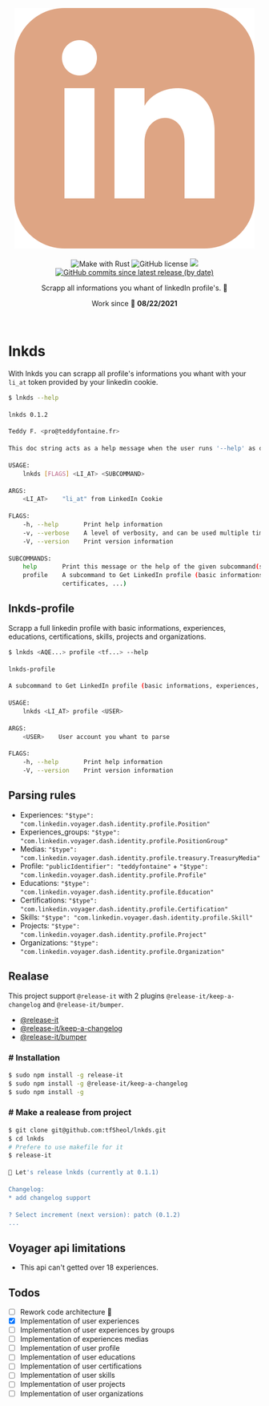<p align="center">
    <img src="./assets/logo.svg">
    <br /><br />
    <img alt="Make with Rust" src="https://img.shields.io/badge/Made%20with-Rust-orange.svg">
    <img alt="GitHub license" src="https://img.shields.io/github/license/tfsheol/lnkds">
    <a href="https://GitHub.com/tfSheol/lnkds/releases"><img src="https://img.shields.io/github/release/tfSheol/lnkds.svg"></a>
    <a href="https://github.com/tfSheol/lnkds/commits"><img alt="GitHub commits since latest release (by date)" src="https://img.shields.io/github/commits-since/tfSheol/lnkds/latest"></a>
    <p align="center">Scrapp all informations you whant of linkedIn profile's. 🚀</p>
    <p align="center">Work since 📅 <b>08/22/2021</b></p>
    <br />
</p>

# lnkds

With lnkds you can scrapp all profile's informations you whant with your `li_at` token provided by your linkedin cookie.

```bash
$ lnkds --help

lnkds 0.1.2

Teddy F. <pro@teddyfontaine.fr>

This doc string acts as a help message when the user runs '--help' as do all doc strings on fields

USAGE:
    lnkds [FLAGS] <LI_AT> <SUBCOMMAND>

ARGS:
    <LI_AT>    "li_at" from LinkedIn Cookie

FLAGS:
    -h, --help       Print help information
    -v, --verbose    A level of verbosity, and can be used multiple times
    -V, --version    Print version information

SUBCOMMANDS:
    help       Print this message or the help of the given subcommand(s)
    profile    A subcommand to Get LinkedIn profile (basic informations, experiences,
               certificates, ...)
```

## lnkds-profile

Scrapp a full linkedin profile with basic informations, experiences, educations, certifications, skills, projects and organizations.

```bash
$ lnkds <AQE...> profile <tf...> --help

lnkds-profile

A subcommand to Get LinkedIn profile (basic informations, experiences, certificates, ...)

USAGE:
    lnkds <LI_AT> profile <USER>

ARGS:
    <USER>    User account you whant to parse

FLAGS:
    -h, --help       Print help information
    -V, --version    Print version information
```

## Parsing rules

- Experiences: `"$type": "com.linkedin.voyager.dash.identity.profile.Position"`
- Experiences_groups: `"$type": "com.linkedin.voyager.dash.identity.profile.PositionGroup"`
- Medias: `"$type": "com.linkedin.voyager.dash.identity.profile.treasury.TreasuryMedia"`
- Profile: `"publicIdentifier": "teddyfontaine"` + `"$type": "com.linkedin.voyager.dash.identity.profile.Profile"`
- Educations: `"$type": "com.linkedin.voyager.dash.identity.profile.Education"`
- Certifications: `"$type": "com.linkedin.voyager.dash.identity.profile.Certification"`
- Skills: `"$type": "com.linkedin.voyager.dash.identity.profile.Skill"`
- Projects: `"$type": "com.linkedin.voyager.dash.identity.profile.Project"`
- Organizations: `"$type": "com.linkedin.voyager.dash.identity.profile.Organization"`

## Realase

This project support `@release-it` with 2 plugins `@release-it/keep-a-changelog` and `@release-it/bumper`.

- [@release-it](https://github.com/release-it/release-it)
- [@release-it/keep-a-changelog](https://github.com/release-it/keep-a-changelog)
- [@release-it/bumper](https://github.com/release-it/bumper)

### # Installation

```bash
$ sudo npm install -g release-it
$ sudo npm install -g @release-it/keep-a-changelog
$ sudo npm install -g 
```

### # Make a realease from project

```bash
$ git clone git@github.com:tfSheol/lnkds.git
$ cd lnkds
# Prefere to use makefile for it
$ release-it

🚀 Let's release lnkds (currently at 0.1.1)

Changelog:
* add changelog support

? Select increment (next version): patch (0.1.2)
...
```

## Voyager api limitations

- This api can't getted over 18 experiences.

## Todos

- [ ] Rework code architecture 👀
- [x] Implementation of user experiences
- [ ] Implementation of user experiences by groups
- [ ] Implementation of experiences medias
- [ ] Implementation of user profile
- [ ] Implementation of user educations
- [ ] Implementation of user certifications
- [ ] Implementation of user skills
- [ ] Implementation of user projects
- [ ] Implementation of user organizations